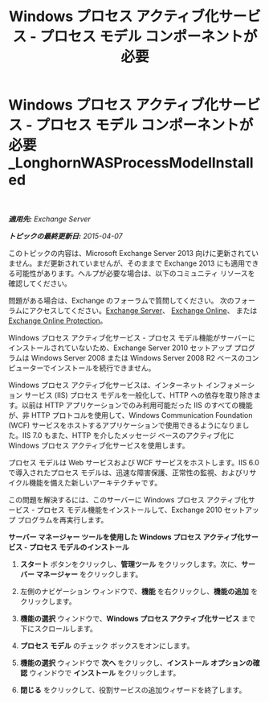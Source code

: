 ﻿---
title: 'Windows プロセス アクティブ化サービス - プロセス モデル コンポーネントが必要'
TOCTitle: Windows プロセス アクティブ化サービス - プロセス モデル コンポーネントが必要_LonghornWASProcessModelInstalled
ms:assetid: 8cc13dbb-4921-4c07-8602-d26613d7730a
ms:mtpsurl: https://technet.microsoft.com/ja-jp/library/ms.exch.setupreadiness.longhornwasprocessmodelinstalled(v=EXCHG.150)
ms:contentKeyID: 48269765
ms.date: 04/24/2018
mtps_version: v=EXCHG.150
ms.translationtype: HT
---

# Windows プロセス アクティブ化サービス - プロセス モデル コンポーネントが必要\_LonghornWASProcessModelInstalled

 

_**適用先:** Exchange Server_

_**トピックの最終更新日:** 2015-04-07_

このトピックの内容は、Microsoft Exchange Server 2013 向けに更新されていません。まだ更新されていませんが、そのままで Exchange 2013 にも適用できる可能性があります。ヘルプが必要な場合は、以下のコミュニティ リソースを確認してください。

問題がある場合は、Exchange のフォーラムで質問してください。 次のフォーラムにアクセスしてください。[Exchange Server](https://go.microsoft.com/fwlink/p/?linkid=60612)、 [Exchange Online](https://go.microsoft.com/fwlink/p/?linkid=267542)、 または [Exchange Online Protection](https://go.microsoft.com/fwlink/p/?linkid=285351)。

Windows プロセス アクティブ化サービス - プロセス モデル機能がサーバーにインストールされていないため、Exchange Server 2010 セットアップ プログラムは Windows Server 2008 または Windows Server 2008 R2 ベースのコンピューターでインストールを続行できません。

Windows プロセス アクティブ化サービスは、インターネット インフォメーション サービス (IIS) プロセス モデルを一般化して、HTTP への依存を取り除きます。以前は HTTP アプリケーションでのみ利用可能だった IIS のすべての機能が、非 HTTP プロトコルを使用して、Windows Communication Foundation (WCF) サービスをホストするアプリケーションで使用できるようになりました。IIS 7.0 もまた、HTTP を介したメッセージ ベースのアクティブ化に Windows プロセス アクティブ化サービスを使用します。

プロセス モデルは Web サービスおよび WCF サービスをホストします。IIS 6.0 で導入されたプロセス モデルは、迅速な障害保護、正常性の監視、およびリサイクル機能を備えた新しいアーキテクチャです。

この問題を解決するには、このサーバーに Windows プロセス アクティブ化サービス - プロセス モデル機能をインストールして、Exchange 2010 セットアップ プログラムを再実行します。

**サーバー マネージャー ツールを使用した Windows プロセス アクティブ化サービス - プロセス モデルのインストール**

1.  <strong>スタート</strong> ボタンをクリックし、<strong>管理ツール</strong> をクリックします。次に、<strong>サーバー マネージャー</strong> をクリックします。

2.  左側のナビゲーション ウィンドウで、<strong>機能</strong> を右クリックし、<strong>機能の追加</strong> をクリックします。

3.  <strong>機能の選択</strong> ウィンドウで、<strong>Windows プロセス アクティブ化サービス</strong> まで下にスクロールします。

4.  <strong>プロセス モデル</strong> のチェック ボックスをオンにします。

5.  <strong>機能の選択</strong> ウィンドウで <strong>次へ</strong> をクリックし、<strong>インストール オプションの確認</strong> ウィンドウで <strong>インストール</strong> をクリックします。

6.  <strong>閉じる</strong> をクリックして、役割サービスの追加ウィザードを終了します。

